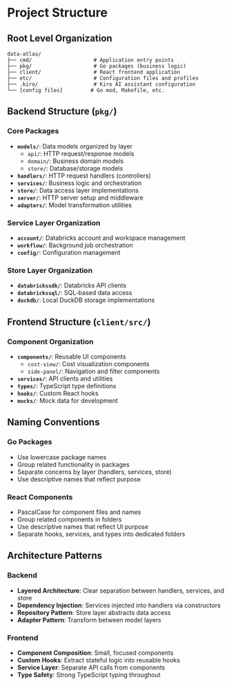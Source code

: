 # Project Structure

## Root Level Organization

```
data-atlas/
├── cmd/                    # Application entry points
├── pkg/                    # Go packages (business logic)
├── client/                 # React frontend application
├── etc/                    # Configuration files and profiles
├── .kiro/                  # Kiro AI assistant configuration
└── [config files]         # Go mod, Makefile, etc.
```

## Backend Structure (`pkg/`)

### Core Packages
- **`models/`**: Data models organized by layer
  - `api/`: HTTP request/response models
  - `domain/`: Business domain models
  - `store/`: Database/storage models
- **`handlers/`**: HTTP request handlers (controllers)
- **`services/`**: Business logic and orchestration
- **`store/`**: Data access layer implementations
- **`server/`**: HTTP server setup and middleware
- **`adapters/`**: Model transformation utilities

### Service Layer Organization
- **`account/`**: Databricks account and workspace management
- **`workflow/`**: Background job orchestration
- **`config/`**: Configuration management

### Store Layer Organization
- **`databrickssdk/`**: Databricks API clients
- **`databrickssql/`**: SQL-based data access
- **`duckdb/`**: Local DuckDB storage implementations

## Frontend Structure (`client/src/`)

### Component Organization
- **`components/`**: Reusable UI components
  - `cost-view/`: Cost visualization components
  - `side-panel/`: Navigation and filter components
- **`services/`**: API clients and utilities
- **`types/`**: TypeScript type definitions
- **`hooks/`**: Custom React hooks
- **`mocks/`**: Mock data for development

## Naming Conventions

### Go Packages
- Use lowercase package names
- Group related functionality in packages
- Separate concerns by layer (handlers, services, store)
- Use descriptive names that reflect purpose

### React Components
- PascalCase for component files and names
- Group related components in folders
- Use descriptive names that reflect UI purpose
- Separate hooks, services, and types into dedicated folders

## Architecture Patterns

### Backend
- **Layered Architecture**: Clear separation between handlers, services, and store
- **Dependency Injection**: Services injected into handlers via constructors
- **Repository Pattern**: Store layer abstracts data access
- **Adapter Pattern**: Transform between model layers

### Frontend
- **Component Composition**: Small, focused components
- **Custom Hooks**: Extract stateful logic into reusable hooks
- **Service Layer**: Separate API calls from components
- **Type Safety**: Strong TypeScript typing throughout